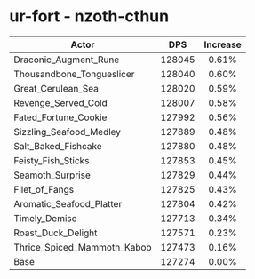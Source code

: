 # ur-fort - nzoth-cthun
| Actor | DPS | Increase |
|---|:---:|:---:|
|Draconic_Augment_Rune|128045|0.61%|
|Thousandbone_Tongueslicer|128040|0.60%|
|Great_Cerulean_Sea|128020|0.59%|
|Revenge_Served_Cold|128007|0.58%|
|Fated_Fortune_Cookie|127992|0.56%|
|Sizzling_Seafood_Medley|127889|0.48%|
|Salt_Baked_Fishcake|127880|0.48%|
|Feisty_Fish_Sticks|127853|0.45%|
|Seamoth_Surprise|127829|0.44%|
|Filet_of_Fangs|127825|0.43%|
|Aromatic_Seafood_Platter|127804|0.42%|
|Timely_Demise|127713|0.34%|
|Roast_Duck_Delight|127571|0.23%|
|Thrice_Spiced_Mammoth_Kabob|127473|0.16%|
|Base|127274|0.00%|
